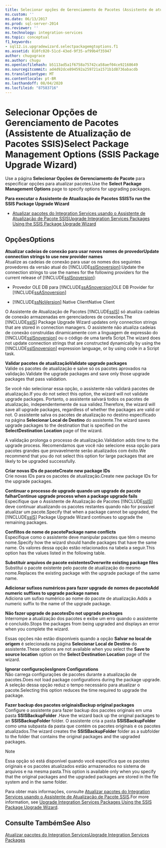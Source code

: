 ```yaml
---
title: Selecionar opções de Gerenciamento de Pacotes (Assistente de atualização de pacotes SSIS) | Microsoft Docs
ms.custom: ''
ms.date: 06/13/2017
ms.prod: sql-server-2014
ms.reviewer: ''
ms.technology: integration-services
ms.topic: conceptual
f1_keywords:
- sql12.is.upgradewizard.selectpackagemgtoptions.f1
ms.assetid: 810fc020-51cd-43ed-9f35-af99b4f35947
author: chugugrace
ms.author: chugu
ms.openlocfilehash: b5113ad5a1f6758a75742ca58aef04ce92168649
ms.sourcegitcommit: ad4d92dce894592a259721a1571b1d8736abacdb
ms.translationtype: MT
ms.contentlocale: pt-BR
ms.lasthandoff: 08/04/2020
ms.locfileid: "87583716"
---
```

# <a name="select-package-management-options-ssis-package-upgrade-wizard"></a><span data-ttu-id="6a951-102">Selecionar Opções de Gerenciamento de Pacotes (Assistente de Atualização de Pacotes SSIS)</span><span class="sxs-lookup"><span data-stu-id="6a951-102">Select Package Management Options (SSIS Package Upgrade Wizard)</span></span>
  <span data-ttu-id="6a951-103">Use a página **Selecionar Opções de Gerenciamento de Pacote** para especificar opções para atualizar pacotes.</span><span class="sxs-lookup"><span data-stu-id="6a951-103">Use the **Select Package Management Options** page to specify options for upgrading packages.</span></span>  
  
 <span data-ttu-id="6a951-104">**Para executar o Assistente de Atualização de Pacotes SSIS**</span><span class="sxs-lookup"><span data-stu-id="6a951-104">**To run the SSIS Package Upgrade Wizard**</span></span>  
  
-   [<span data-ttu-id="6a951-105">Atualizar pacotes do Integration Services usando o Assistente de Atualização de Pacote SSIS</span><span class="sxs-lookup"><span data-stu-id="6a951-105">Upgrade Integration Services Packages Using the SSIS Package Upgrade Wizard</span></span>](install-windows/upgrade-integration-services-packages-using-the-ssis-package-upgrade-wizard.md)  
  
## <a name="options"></a><span data-ttu-id="6a951-106">Opções</span><span class="sxs-lookup"><span data-stu-id="6a951-106">Options</span></span>  
 <span data-ttu-id="6a951-107">**Atualizar cadeias de conexão para usar novos nomes de provedor**</span><span class="sxs-lookup"><span data-stu-id="6a951-107">**Update connection strings to use new provider names**</span></span>  
 <span data-ttu-id="6a951-108">Atualize as cadeias de conexão para usar os nomes dos seguintes provedores da versão atual do [!INCLUDE[ssISnoversion](../includes/ssisnoversion-md.md)]:</span><span class="sxs-lookup"><span data-stu-id="6a951-108">Update the connection strings to use the names for the following providers for the current release of [!INCLUDE[ssISnoversion](../includes/ssisnoversion-md.md)]:</span></span>  
  
-   <span data-ttu-id="6a951-109">Provedor OLE DB para [!INCLUDE[ssASnoversion](../includes/ssasnoversion-md.md)]</span><span class="sxs-lookup"><span data-stu-id="6a951-109">OLE DB Provider for [!INCLUDE[ssASnoversion](../includes/ssasnoversion-md.md)]</span></span>  
  
-   [!INCLUDE[ssNoVersion](../includes/ssnoversion-md.md)] <span data-ttu-id="6a951-110">Native Client</span><span class="sxs-lookup"><span data-stu-id="6a951-110">Native Client</span></span>  
  
 <span data-ttu-id="6a951-111">O Assistente de Atualização de Pacotes [!INCLUDE[ssIS](../includes/ssis-md.md)] só atualiza cadeias de conexão armazenadas em gerenciadores de conexões.</span><span class="sxs-lookup"><span data-stu-id="6a951-111">The [!INCLUDE[ssIS](../includes/ssis-md.md)] Package Upgrade Wizard updates only connection strings that are stored in connection managers.</span></span> <span data-ttu-id="6a951-112">O assistente não atualiza cadeias de conexão construídas dinamicamente com a linguagem de expressão do [!INCLUDE[ssISnoversion](../includes/ssisnoversion-md.md)] ou o código de uma tarefa Script.</span><span class="sxs-lookup"><span data-stu-id="6a951-112">The wizard does not update connection strings that are constructed dynamically by using the [!INCLUDE[ssISnoversion](../includes/ssisnoversion-md.md)] expression language, or by using code in a Script task.</span></span>  
  
 <span data-ttu-id="6a951-113">**Validar pacotes de atualização**</span><span class="sxs-lookup"><span data-stu-id="6a951-113">**Validate upgrade packages**</span></span>  
 <span data-ttu-id="6a951-114">Valide os pacotes de atualização e salve só os pacotes aprovados na validação.</span><span class="sxs-lookup"><span data-stu-id="6a951-114">Validate the upgrade packages and save only those upgrade packages that pass validation.</span></span>  
  
 <span data-ttu-id="6a951-115">Se você não selecionar essa opção, o assistente não validará pacotes de atualização.</span><span class="sxs-lookup"><span data-stu-id="6a951-115">If you do not select this option, the wizard will not validate upgrade packages.</span></span> <span data-ttu-id="6a951-116">Portanto, o assistente salvará todos os pacotes de atualização, independentemente de sua validez.</span><span class="sxs-lookup"><span data-stu-id="6a951-116">Therefore, the wizard will save all upgrade packages, regardless of whether the packages are valid or not.</span></span> <span data-ttu-id="6a951-117">O assistente salva os pacotes de atualização no destino especificado na página **Selecionar Local de Destino** do assistente.</span><span class="sxs-lookup"><span data-stu-id="6a951-117">The wizard saves upgrade packages to the destination that is specified on the **SelectDestination Location** page of the wizard.</span></span>  
  
 <span data-ttu-id="6a951-118">A validação prolonga o processo de atualização.</span><span class="sxs-lookup"><span data-stu-id="6a951-118">Validation adds time to the upgrade process.</span></span> <span data-ttu-id="6a951-119">Recomendamos que você não selecione essa opção para pacotes grandes que provavelmente serão atualizados com êxito.</span><span class="sxs-lookup"><span data-stu-id="6a951-119">We recommend that you do not select this option for large packages that are likely to be upgraded successfully.</span></span>  
  
 <span data-ttu-id="6a951-120">**Criar novas IDs de pacote**</span><span class="sxs-lookup"><span data-stu-id="6a951-120">**Create new package IDs**</span></span>  
 <span data-ttu-id="6a951-121">Crie novas IDs para os pacotes de atualização.</span><span class="sxs-lookup"><span data-stu-id="6a951-121">Create new package IDs for the upgrade packages.</span></span>  
  
 <span data-ttu-id="6a951-122">**Continuar o processo de upgrade quando um upgrade de pacote falhar**</span><span class="sxs-lookup"><span data-stu-id="6a951-122">**Continue upgrade process when a package upgrade fails**</span></span>  
 <span data-ttu-id="6a951-123">Especifique que o Assistente de Atualização de Pacotes [!INCLUDE[ssIS](../includes/ssis-md.md)] deve continuar atualizando os pacotes restantes quando não for possível atualizar um pacote.</span><span class="sxs-lookup"><span data-stu-id="6a951-123">Specify that when a package cannot be upgraded, the [!INCLUDE[ssIS](../includes/ssis-md.md)] Package Upgrade Wizard continues to upgrade the remaining packages.</span></span>  
  
 <span data-ttu-id="6a951-124">**Conflitos de nome de pacote**</span><span class="sxs-lookup"><span data-stu-id="6a951-124">**Package name conflicts**</span></span>  
 <span data-ttu-id="6a951-125">Especifique como o assistente deve manipular pacotes que têm o mesmo nome.</span><span class="sxs-lookup"><span data-stu-id="6a951-125">Specify how the wizard should handle packages that have the same name.</span></span> <span data-ttu-id="6a951-126">Os valores dessa opção estão relacionados na tabela a seguir.</span><span class="sxs-lookup"><span data-stu-id="6a951-126">This option has the values listed in the following table.</span></span>  
  
 <span data-ttu-id="6a951-127">**Substituir arquivos de pacote existentes**</span><span class="sxs-lookup"><span data-stu-id="6a951-127">**Overwrite existing package files**</span></span>  
 <span data-ttu-id="6a951-128">Substitui o pacote existente pelo pacote de atualização do mesmo nome.</span><span class="sxs-lookup"><span data-stu-id="6a951-128">Replaces the existing package with the upgrade package of the same name.</span></span>  
  
 <span data-ttu-id="6a951-129">**Adicionar sufixos numéricos para fazer upgrade de nomes de pacote**</span><span class="sxs-lookup"><span data-stu-id="6a951-129">**Add numeric suffixes to upgrade package names**</span></span>  
 <span data-ttu-id="6a951-130">Adiciona um sufixo numérico ao nome do pacote de atualização.</span><span class="sxs-lookup"><span data-stu-id="6a951-130">Adds a numeric suffix to the name of the upgrade package.</span></span>  
  
 <span data-ttu-id="6a951-131">**Não fazer upgrade de pacotes**</span><span class="sxs-lookup"><span data-stu-id="6a951-131">**Do not upgrade packages**</span></span>  
 <span data-ttu-id="6a951-132">Interrompe a atualização dos pacotes e exibe um erro quando o assistente é concluído.</span><span class="sxs-lookup"><span data-stu-id="6a951-132">Stops the packages from being upgraded and displays an error when you complete the wizard.</span></span>  
  
 <span data-ttu-id="6a951-133">Essas opções não estão disponíveis quando a opção **Salvar no local de origem** é selecionada na página **Selecionar Local de Destino** do assistente.</span><span class="sxs-lookup"><span data-stu-id="6a951-133">These options are not available when you select the **Save to source location** option on the **Select Destination Location** page of the wizard.</span></span>  
  
 <span data-ttu-id="6a951-134">**Ignorar configurações**</span><span class="sxs-lookup"><span data-stu-id="6a951-134">**Ignore Configurations**</span></span>  
 <span data-ttu-id="6a951-135">Não carrega configurações de pacotes durante a atualização de pacotes.</span><span class="sxs-lookup"><span data-stu-id="6a951-135">Does not load package configurations during the package upgrade.</span></span> <span data-ttu-id="6a951-136">A seleção dessa opção reduz o tempo necessário para atualizar o pacote.</span><span class="sxs-lookup"><span data-stu-id="6a951-136">Selecting this option reduces the time required to upgrade the package.</span></span>  
  
 <span data-ttu-id="6a951-137">**Fazer backup dos pacotes originais**</span><span class="sxs-lookup"><span data-stu-id="6a951-137">**Backup original packages**</span></span>  
 <span data-ttu-id="6a951-138">Configure o assistente para fazer backup dos pacotes originais em uma pasta **SSISBackupFolder** .</span><span class="sxs-lookup"><span data-stu-id="6a951-138">Have the wizard back up the original packages to an **SSISBackupFolder** folder.</span></span> <span data-ttu-id="6a951-139">O assistente cria a pasta **SSISBackupFolder** como uma subpasta da pasta que contém os pacotes originais e os pacotes atualizados.</span><span class="sxs-lookup"><span data-stu-id="6a951-139">The wizard creates the **SSISBackupFolder** folder as a subfolder to the folder that contains the original packages and the upgraded packages.</span></span>  
  
> [!NOTE]  
>  <span data-ttu-id="6a951-140">Essa opção só está disponível quando você especifica que os pacotes originais e os pacotes atualizados estão armazenados no sistema de arquivos e na mesma pasta.</span><span class="sxs-lookup"><span data-stu-id="6a951-140">This option is available only when you specify that the original packages and the upgraded packages are stored in the file system and in the same folder.</span></span>  
  
 <span data-ttu-id="6a951-141">Para obter mais informações, consulte [Atualizar pacotes do Integration Services usando o Assistente de Atualização de Pacote SSIS](install-windows/upgrade-integration-services-packages-using-the-ssis-package-upgrade-wizard.md).</span><span class="sxs-lookup"><span data-stu-id="6a951-141">For more information, see [Upgrade Integration Services Packages Using the SSIS Package Upgrade Wizard](install-windows/upgrade-integration-services-packages-using-the-ssis-package-upgrade-wizard.md).</span></span>  
  
## <a name="see-also"></a><span data-ttu-id="6a951-142">Consulte Também</span><span class="sxs-lookup"><span data-stu-id="6a951-142">See Also</span></span>  
 [<span data-ttu-id="6a951-143">Atualizar pacotes do Integration Services</span><span class="sxs-lookup"><span data-stu-id="6a951-143">Upgrade Integration Services Packages</span></span>](install-windows/upgrade-integration-services-packages.md)  
  
  
